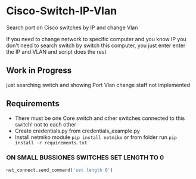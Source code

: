 # Cisco-Switch-IP-Vlan

Search port on Cisco switches by IP and change Vlan

If you need to change network to specific computer and you know IP you don't need to search switch by switch this computer, you just enter enter the IP and VLAN and script does the rest

## Work in Progress

just searching switch and showing Port
Vlan change staff not implemented

## Requirements

- There must be one Core switch and other switches connected to this switch! not to each other
- Create credentials.py from credentials_example.py
- Install netmiko module `pip install netmiko` or from folder run `pip install -r requirements.txt`

### ON SMALL BUSSIONES SWITCHES SET LENGTH TO 0

```python
net_connect.send_command('set length 0')
```
